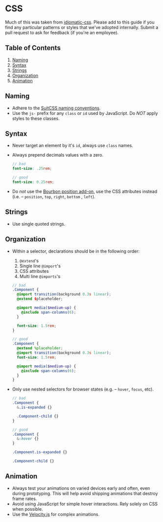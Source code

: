# CSS
Much of this was taken from [idiomatic-css](https://github.com/necolas/idiomatic-css). Please add to this guide if you find any particular patterns or styles that we've adopted internally. Submit a pull request to ask for feedback (if you're an employee).

## Table of Contents
1. [Naming](#naming)
1. [Syntax](#syntax)
1. [Strings](#strings)
1. [Organization](#organization)
1. [Animation](#animation)

## Naming
- Adhere to the [SuitCSS naming conventions](https://github.com/suitcss/suit/blob/master/doc/naming-conventions.md).
- Use the `js-` prefix for any `class` or `id` used by JavaScript. Do *NOT* apply styles to these classes.

## Syntax
- Never target an element by it's `id`, always use `class` names.
- Always prepend decimals values with a zero.
  ```scss
  // bad
  font-size: .25rem;

  // good
  font-size: 0.25rem;
  ```

- Do _not_ use the [Bourbon position add-on](http://bourbon.io/docs/#position), use the CSS attributes instead (i.e. – `position`, `top`, `right`, `bottom` , `left`).

## Strings
- Use single quoted strings.

## Organization
- Within a selector, declarations should be in the following order:
  1. `@extend`'s
  2. Single line `@import`'s
  3. CSS attributes
  4. Multi line `@imports`'s

  ```scss
  // bad
  .Component {
    @import transition(background 0.3s linear);
    @extend $placeholder;

    @import media($medium-up) {
      @include span-columns(6);
    }

    font-size: 1.5rem;
  }

  // good
  .Component {
    @extend %placeholder;
    @import transition(background 0.3s linear);
    font-size: 1.5rem;

    @import media($medium-up) {
      @include span-columns(6);
    }
  }
  ```
- Only use nested selectors for browser states (e.g. – `hover`, `focus`, etc).
  ```scss
  // bad
  .Component {
    &.is-expanded {}

    .Component-child {}
  }

  // good
  .Component {
    &:hover {}
  }

  .Component.is-expanded {}

  .Component-child {}
  ```

## Animation
- Always test your animations on varied devices early and often, even during prototyping. This will help avoid shipping animations that destroy frame rates.
- Avoid using JavaScript for simple hover interactions. Rely solely on CSS when possible.
- Use the [Velocity.js](http://julian.com/research/velocity/) for complex animations.
